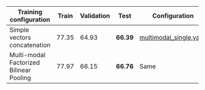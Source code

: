 | Training configuration | Train | Validation | Test | Configuration |
| --- | --- | --- | --- | --- |
| Simple vectors concatenation | 77.35 | 64.93 | **66.39** | [multimodal_single.yaml](configs/multimodal_single.yaml) |
| Multi-modal Factorized Bilinear Pooling | 77.97 | 66.15 | **66.76**| Same |
